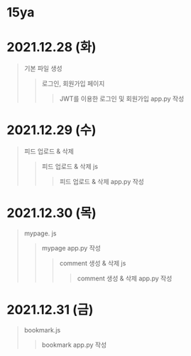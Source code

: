 # **15ya**

# 2021.12.28 (화) 
>기본 파일 생성
>> 로그인, 회원가입 페이지
>>> JWT를 이용한 로그인 및 회원가입 app.py 작성

# 2021.12.29 (수)
>피드 업로드 & 삭제
>> 피드 업로드 & 삭제 js 
>>> 피드 업로드 & 삭제 app.py 작성

# 2021.12.30 (목)
> mypage. js
>> mypage app.py 작성
>>> comment 생성 & 삭제 js
>>>> comment 생성 & 삭제 app.py 작성

# 2021.12.31 (금)
> bookmark.js
>> bookmark app.py 작성
